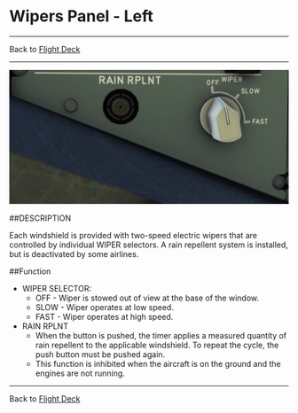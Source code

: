 # Wipers Panel - Left

---

Back to [Flight Deck](../flight-deck.md)

---

![Wipers Panel - Left](../../assets/a32nx-briefing/overhead-panel/Wipers-Left.png "Wipers Panel - Left")

##DESCRIPTION 

Each windshield is provided with two-speed electric wipers that are controlled by individual WIPER selectors. A rain repellent system is installed, but is deactivated by some airlines.

##Function

- WIPER SELECTOR:
    - OFF - Wiper is stowed out of view at the base of the window.
    - SLOW - Wiper operates at low speed.
    - FAST - Wiper operates at high speed.
- RAIN RPLNT
    - When the button is pushed, the timer applies a measured quantity of rain repellent to the applicable windshield. To repeat the cycle, the push button must be pushed again.
    - This function is inhibited when the aircraft is on the ground and the engines are not running.

---

Back to [Flight Deck](../flight-deck.md)